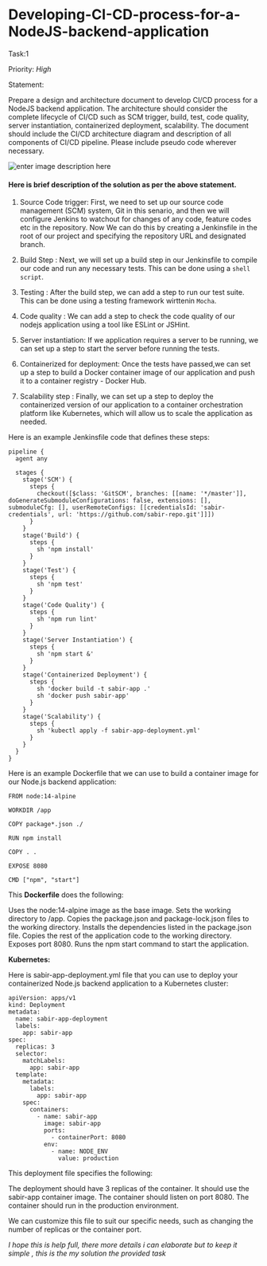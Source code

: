 # Developing-CI-CD-process-for-a-NodeJS-backend-application

Task:1

Priority: *High*

Statement: 

Prepare a design and architecture document to develop CI/CD process for a NodeJS backend application. The architecture should consider the complete lifecycle of CI/CD such as SCM trigger, build, test, code quality, server instantiation, containerized deployment, scalability. The document should include the CI/CD architecture diagram and description of all components of CI/CD pipeline. Please include pseudo code wherever necessary.


![enter image description here](https://i.ibb.co/QDH6Ky9/Untitled-presentation.png)

#### Here is brief description of the solution as per the above statement.

1. Source Code  trigger: First, we need to set up our source code management (SCM) system, Git in this senario, and then we will configure Jenkins to watchout for changes of any code, feature codes etc in the repository. Now We can do this by creating a Jenkinsfile in the root of our project and specifying the repository URL and designated branch.

 2. Build Step : Next, we will set up a build step in our Jenkinsfile to compile our code and run any necessary tests. This can be done using a  ```shell script```.

 3. Testing : After the build step, we can add a step to run our test suite. This can be done using a testing framework wirttenin  ```Mocha```.

 4. Code quality : We can  add a step to check the code quality of our nodejs application using a tool like ESLint or JSHint.
 5. Server instantiation: If we  application requires a server to be running, we can set up a step to start the server before running the tests.

 6. Containerized for deployment: Once the tests have passed,we can set up a step to build a Docker container image of our application and push it to a container registry - Docker Hub.

 7. Scalability step : Finally, we can set up a step to deploy the containerized version of our application to a container orchestration platform like Kubernetes, which will allow us to scale the application as needed.

Here is an example Jenkinsfile  code that defines these steps:

```
pipeline {
  agent any

  stages {
    stage('SCM') {
      steps {
        checkout([$class: 'GitSCM', branches: [[name: '*/master']], doGenerateSubmoduleConfigurations: false, extensions: [], submoduleCfg: [], userRemoteConfigs: [[credentialsId: 'sabir-credentials', url: 'https://github.com/sabir-repo.git']]])
      }
    }
    stage('Build') {
      steps {
        sh 'npm install'
      }
    }
    stage('Test') {
      steps {
        sh 'npm test'
      }
    }
    stage('Code Quality') {
      steps {
        sh 'npm run lint'
      }
    }
    stage('Server Instantiation') {
      steps {
        sh 'npm start &'
      }
    }
    stage('Containerized Deployment') {
      steps {
        sh 'docker build -t sabir-app .'
        sh 'docker push sabir-app'
      }
    }
    stage('Scalability') {
      steps {
        sh 'kubectl apply -f sabir-app-deployment.yml'
      }
    }
  }
}
```

Here is an example Dockerfile that we can use to build a container image for our Node.js backend application:

```
FROM node:14-alpine

WORKDIR /app

COPY package*.json ./

RUN npm install

COPY . .

EXPOSE 8080

CMD ["npm", "start"]
```

This **Dockerfile** does the following:

Uses the node:14-alpine image as the base image.
Sets the working directory to /app.
Copies the package.json and package-lock.json files to the working directory.
Installs the dependencies listed in the package.json file.
Copies the rest of the application code to the working directory.
Exposes port 8080.
Runs the npm start command to start the application.


**Kubernetes:**


Here is  sabir-app-deployment.yml file that you can use to deploy your containerized Node.js backend application to a Kubernetes cluster:

```
apiVersion: apps/v1
kind: Deployment
metadata:
  name: sabir-app-deployment
  labels:
    app: sabir-app
spec:
  replicas: 3
  selector:
    matchLabels:
      app: sabir-app
  template:
    metadata:
      labels:
        app: sabir-app
    spec:
      containers:
        - name: sabir-app
          image: sabir-app
          ports:
            - containerPort: 8080
          env:
            - name: NODE_ENV
              value: production
```              
This deployment file specifies the following:

The deployment should have 3 replicas of the container.
It should use the sabir-app container image.
The container should listen on port 8080.
The container should run in the production environment.

We can customize this file to suit our specific needs, such as changing the number of replicas or the container port.


*I hope this is help full, there more details i can elaborate but to keep it simple , this is the my solution the provided task*






